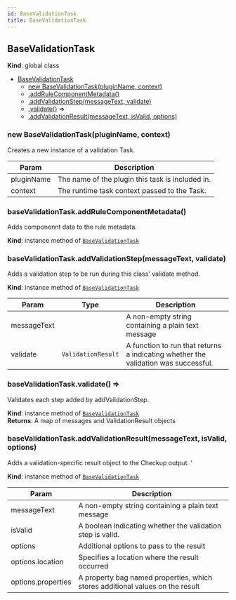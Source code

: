```yaml
---
id: BaseValidationTask
title: BaseValidationTask
---
```


<a name="BaseValidationTask"></a>

## BaseValidationTask
**Kind**: global class  

* [BaseValidationTask](#BaseValidationTask)
    * [new BaseValidationTask(pluginName, context)](#new_BaseValidationTask_new)
    * [.addRuleComponentMetadata()](#BaseValidationTask+addRuleComponentMetadata)
    * [.addValidationStep(messageText, validate)](#BaseValidationTask+addValidationStep)
    * [.validate()](#BaseValidationTask+validate) ⇒
    * [.addValidationResult(messageText, isValid, options)](#BaseValidationTask+addValidationResult)

<a name="new_BaseValidationTask_new"></a>

### new BaseValidationTask(pluginName, context)
Creates a new instance of a validation Task.


| Param | Description |
| --- | --- |
| pluginName | The name of the plugin this task is included in. |
| context | The runtime task context passed to the Task. |

<a name="BaseValidationTask+addRuleComponentMetadata"></a>

### baseValidationTask.addRuleComponentMetadata()
Adds componennt data to the rule metadata.

**Kind**: instance method of [<code>BaseValidationTask</code>](#BaseValidationTask)  
<a name="BaseValidationTask+addValidationStep"></a>

### baseValidationTask.addValidationStep(messageText, validate)
Adds a validation step to be run during this class' validate method.

**Kind**: instance method of [<code>BaseValidationTask</code>](#BaseValidationTask)  

| Param | Type | Description |
| --- | --- | --- |
| messageText |  | A non-empty string containing a plain text message |
| validate | <code>ValidationResult</code> | A function to run that returns a  indicating whether the validation was successful. |

<a name="BaseValidationTask+validate"></a>

### baseValidationTask.validate() ⇒
Validates each step added by addValidationStep.

**Kind**: instance method of [<code>BaseValidationTask</code>](#BaseValidationTask)  
**Returns**: A map of messages and ValidationResult objects  
<a name="BaseValidationTask+addValidationResult"></a>

### baseValidationTask.addValidationResult(messageText, isValid, options)
Adds a validation-specific result object to the Checkup output.  '

**Kind**: instance method of [<code>BaseValidationTask</code>](#BaseValidationTask)  

| Param | Description |
| --- | --- |
| messageText | A non-empty string containing a plain text message |
| isValid | A boolean indicating whether the validation step is valid. |
| options | Additional options to pass to the result |
| options.location | Specifies a location where the result occurred |
| options.properties | A property bag named properties, which stores additional values on the result |


